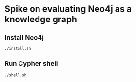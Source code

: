 # Spike on evaluating Neo4j as a knowledge graph

## Install Neo4j

```sh
./install.sh
```

## Run Cypher shell
```sh
./shell.sh
``` 


